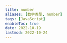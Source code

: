 ```yaml
---
title: number
aliases: [数字类型, number]
tags: [JavaScript]
enableToc: true
date: 2022-10-19
lastmod: 2022-10-24
---
```

